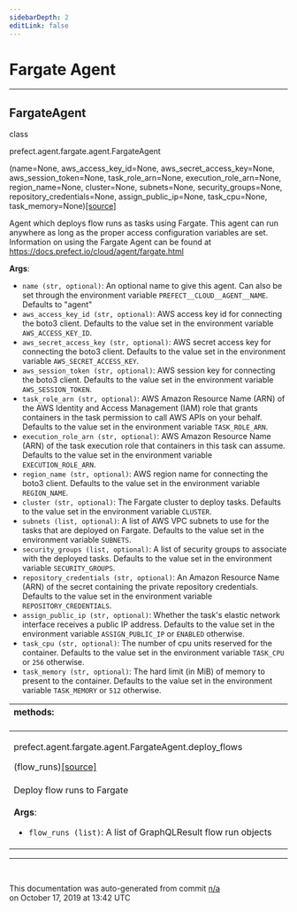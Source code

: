 ```yaml
---
sidebarDepth: 2
editLink: false
---
```

# Fargate Agent
---
 ## FargateAgent
 <div class='class-sig' id='prefect-agent-fargate-agent-fargateagent'><p class="prefect-sig">class </p><p class="prefect-class">prefect.agent.fargate.agent.FargateAgent</p>(name=None, aws_access_key_id=None, aws_secret_access_key=None, aws_session_token=None, task_role_arn=None, execution_role_arn=None, region_name=None, cluster=None, subnets=None, security_groups=None, repository_credentials=None, assign_public_ip=None, task_cpu=None, task_memory=None)<span class="source"><a href="https://github.com/PrefectHQ/prefect/blob/master/src/prefect/agent/fargate/agent.py#L10">[source]</a></span></div>

Agent which deploys flow runs as tasks using Fargate. This agent can run anywhere as long as the proper access configuration variables are set.  Information on using the Fargate Agent can be found at https://docs.prefect.io/cloud/agent/fargate.html

**Args**:     <ul class="args"><li class="args">`name (str, optional)`: An optional name to give this agent. Can also be set through         the environment variable `PREFECT__CLOUD__AGENT__NAME`. Defaults to "agent"     </li><li class="args">`aws_access_key_id (str, optional)`: AWS access key id for connecting the boto3         client. Defaults to the value set in the environment variable         `AWS_ACCESS_KEY_ID`.     </li><li class="args">`aws_secret_access_key (str, optional)`: AWS secret access key for connecting         the boto3 client. Defaults to the value set in the environment variable         `AWS_SECRET_ACCESS_KEY`.     </li><li class="args">`aws_session_token (str, optional)`: AWS session key for connecting the boto3         client. Defaults to the value set in the environment variable         `AWS_SESSION_TOKEN`.     </li><li class="args">`task_role_arn (str, optional)`: AWS Amazon Resource Name (ARN) of the AWS         Identity and Access Management (IAM) role that grants containers in the         task permission to call AWS APIs on your behalf. Defaults to the value set          in the environment variable `TASK_ROLE_ARN`.     </li><li class="args">`execution_role_arn (str, optional)`: AWS Amazon Resource Name (ARN) of the         task execution role that containers in this task can assume. Defaults to          the value set in the environment variable `EXECUTION_ROLE_ARN`.     </li><li class="args">`region_name (str, optional)`: AWS region name for connecting the boto3 client.         Defaults to the value set in the environment variable `REGION_NAME`.     </li><li class="args">`cluster (str, optional)`: The Fargate cluster to deploy tasks. Defaults to the         value set in the environment variable `CLUSTER`.     </li><li class="args">`subnets (list, optional)`: A list of AWS VPC subnets to use for the tasks that         are deployed on Fargate. Defaults to the value set in the environment         variable `SUBNETS`.     </li><li class="args">`security_groups (list, optional)`: A list of security groups to associate with         the deployed tasks. Defaults to the value set in the environment variable         `SECURITY_GROUPS`.     </li><li class="args">`repository_credentials (str, optional)`: An Amazon Resource Name (ARN) of the         secret containing the private repository credentials. Defaults to the value         set in the environment variable `REPOSITORY_CREDENTIALS`.     </li><li class="args">`assign_public_ip (str, optional)`: Whether the task's elastic network interface         receives a public IP address. Defaults to the value set in the environment         variable `ASSIGN_PUBLIC_IP` or `ENABLED` otherwise.     </li><li class="args">`task_cpu (str, optional)`: The number of cpu units reserved for the container.         Defaults to the value set in the environment variable `TASK_CPU` or `256`         otherwise.     </li><li class="args">`task_memory (str, optional)`: The hard limit (in MiB) of memory to present to         the container. Defaults to the value set in the environment variable         `TASK_MEMORY` or `512` otherwise.</li></ul>

|methods: &nbsp;&nbsp;&nbsp;&nbsp;&nbsp;&nbsp;&nbsp;&nbsp;&nbsp;&nbsp;&nbsp;&nbsp;&nbsp;&nbsp;&nbsp;&nbsp;&nbsp;&nbsp;&nbsp;&nbsp;&nbsp;&nbsp;&nbsp;&nbsp;&nbsp;&nbsp;&nbsp;&nbsp;&nbsp;&nbsp;&nbsp;&nbsp;&nbsp;&nbsp;&nbsp;&nbsp;&nbsp;&nbsp;&nbsp;&nbsp;&nbsp;&nbsp;&nbsp;&nbsp;&nbsp;&nbsp;&nbsp;&nbsp;&nbsp;&nbsp;&nbsp;&nbsp;&nbsp;&nbsp;&nbsp;&nbsp;&nbsp;&nbsp;&nbsp;&nbsp;&nbsp;&nbsp;&nbsp;&nbsp;&nbsp;&nbsp;&nbsp;&nbsp;&nbsp;&nbsp;&nbsp;&nbsp;&nbsp;&nbsp;&nbsp;&nbsp;&nbsp;&nbsp;&nbsp;&nbsp;&nbsp;&nbsp;&nbsp;&nbsp;&nbsp;&nbsp;&nbsp;&nbsp;&nbsp;&nbsp;&nbsp;&nbsp;&nbsp;&nbsp;&nbsp;&nbsp;&nbsp;&nbsp;&nbsp;&nbsp;&nbsp;&nbsp;&nbsp;&nbsp;&nbsp;&nbsp;&nbsp;&nbsp;&nbsp;&nbsp;&nbsp;&nbsp;&nbsp;&nbsp;&nbsp;&nbsp;&nbsp;&nbsp;&nbsp;&nbsp;&nbsp;&nbsp;&nbsp;&nbsp;&nbsp;&nbsp;&nbsp;&nbsp;&nbsp;&nbsp;&nbsp;&nbsp;&nbsp;&nbsp;&nbsp;&nbsp;&nbsp;&nbsp;&nbsp;&nbsp;&nbsp;&nbsp;&nbsp;&nbsp;&nbsp;&nbsp;&nbsp;&nbsp;&nbsp;&nbsp;|
|:----|
 | <div class='method-sig' id='prefect-agent-fargate-agent-fargateagent-deploy-flows'><p class="prefect-class">prefect.agent.fargate.agent.FargateAgent.deploy_flows</p>(flow_runs)<span class="source"><a href="https://github.com/PrefectHQ/prefect/blob/master/src/prefect/agent/fargate/agent.py#L160">[source]</a></span></div>
<p class="methods">Deploy flow runs to Fargate<br><br>**Args**:     <ul class="args"><li class="args">`flow_runs (list)`: A list of GraphQLResult flow run objects</li></ul></p>|

---
<br>


<p class="auto-gen">This documentation was auto-generated from commit <a href='https://github.com/PrefectHQ/prefect/commit/n/a'>n/a</a> </br>on October 17, 2019 at 13:42 UTC</p>